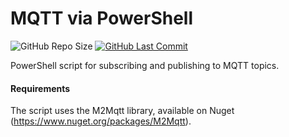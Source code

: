 # MQTT via PowerShell

![GitHub Repo Size](https://img.shields.io/github/repo-size/pmazz/ps_2_mqtt)
[![GitHub Last Commit](https://img.shields.io/github/last-commit/pmazz/ps_2_mqtt)](https://github.com/pmazz/ps_2_mqtt/commits)

PowerShell script for subscribing and publishing to MQTT topics.

#### Requirements

The script uses the M2Mqtt library, available on Nuget (<https://www.nuget.org/packages/M2Mqtt>).
